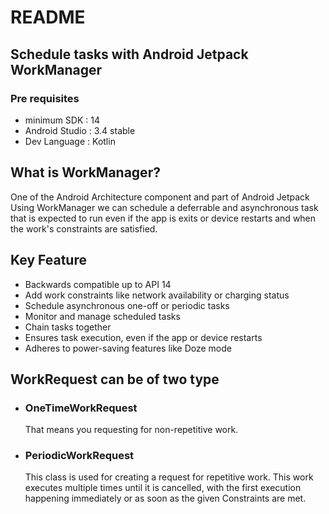 # README #
## Schedule tasks with Android Jetpack WorkManager
### Pre requisites
- minimum SDK    : 14
- Android Studio : 3.4 stable
- Dev Language   : Kotlin

##  What is WorkManager?
   One of the Android Architecture component and part of Android Jetpack
   Using WorkManager we can schedule a deferrable and asynchronous task that is expected to run even if the app is exits or device restarts and when the work's constraints are satisfied.


## Key Feature
   - Backwards compatible up to API 14
   - Add work constraints like network availability or charging status
   - Schedule asynchronous one-off or periodic tasks
   - Monitor and manage scheduled tasks
   - Chain tasks together
   - Ensures task execution, even if the app or device restarts
   - Adheres to power-saving features like Doze mode

## WorkRequest can be of two type
   - ### OneTimeWorkRequest
        That means you requesting for non-repetitive work.

   - ### PeriodicWorkRequest
        This class is used for creating a request for repetitive work. This work executes multiple times until it is cancelled, with the first execution happening immediately or as soon as the given Constraints are met.